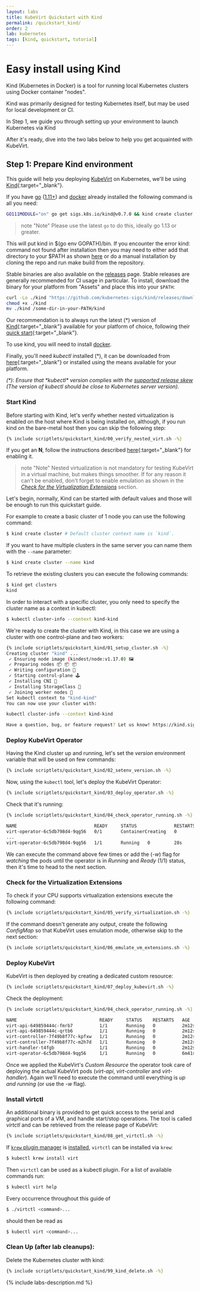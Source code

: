 ```yaml
---
layout: labs
title: KubeVirt Quickstart with Kind
permalink: /quickstart_kind/
order: 2
lab: kubernetes
tags: [kind, quickstart, tutorial]
---
```


# Easy install using Kind

Kind (Kubernetes in Docker) is a tool for running local Kubernetes clusters using Docker container "nodes".

Kind was primarily designed for testing Kubernetes itself, but may be used for local development or CI.

In Step 1, we guide you through setting up your environment to launch Kubernetes via Kind

After it's ready, dive into the two labs below to help you get
acquainted with KubeVirt.

## Step 1: Prepare Kind environment

This guide will help you deploying [KubeVirt](https://kubevirt.io) on
Kubernetes, we'll be using
[Kind](https://github.com/kubernetes-sigs/kind){:target="\_blank"}.

If you have [go](https://golang.org/) ([1.11+](https://golang.org/doc/devel/release.html#policy)) and [docker](https://www.docker.com/)
already installed the following command is all you need:

```bash
GO111MODULE="on" go get sigs.k8s.io/kind@v0.7.0 && kind create cluster
```

> note "Note"
> Please use the latest `go` to do this, ideally go 1.13 or greater.

This will put kind in $(go env GOPATH)/bin. If you encounter the error kind: command not found after installation then you may need to
either add that directory to your $PATH as shown [here](https://golang.org/doc/code.html#GOPATH) or do a manual installation by cloning
the repo and run make build from the repository.

Stable binaries are also available on the [releases](https://github.com/kubernetes-sigs/kind/releases) page. Stable releases are generally
recommended for CI usage in particular. To install, download the binary for your platform from "Assets" and place this into your `$PATH`:

```bash
curl -Lo ./kind "https://github.com/kubernetes-sigs/kind/releases/download/v0.7.0/kind-$(uname)-amd64"
chmod +x ./kind
mv ./kind /some-dir-in-your-PATH/kind
```

Our recommendation is to always run the latest (\*) version of
[Kind](https://github.com/kubernetes-sigs/kind){:target="\_blank"}
available for your platform of choice, following their
[quick start](https://kind.sigs.k8s.io/docs/user/quick-start/){:target="\_blank"}.

To use kind, you will need to install [docker](https://docs.docker.com/install/).

Finally, you'll need _kubectl_ installed (\*), it can be downloaded from [here](https://kubernetes.io/docs/tasks/tools/install-kubectl/#install-kubectl-binary-via-curl){:target="\_blank"} or installed using the means available for your platform.

_(*): Ensure that *kubectl\* version complies with the [supported release skew](https://github.com/kubernetes/community/blob/master/contributors/design-proposals/release/versioning.md#supported-releases-and-component-skew) (The version of kubectl should be close to Kubernetes server version)._

### Start Kind

Before starting with Kind, let's verify whether nested virtualization is enabled on the
host where Kind is being installed on, although, if you run kind on the bare-metal host then you can skip the following step:

```bash
{% include scriptlets/quickstart_kind/00_verify_nested_virt.sh -%}
```

If you get an **N**, follow the instructions described [here](https://docs.fedoraproject.org/en-US/quick-docs/using-nested-virtualization-in-kvm/index.html){:target="\_blank"} for enabling it.

> note "Note"
> Nested virtualization is not mandatory for testing KubeVirt in a virtual machine, but makes things smoother. If for any reason it can't be enabled,
> don't forget to enable emulation as shown in the _[Check for the Virtualization Extensions](#check-for-the-virtualization-extensions)_ section.

Let's begin, normally, Kind can be started with default values and those will be enough
to run this quickstart guide.

For example to create a basic cluster of 1 node you can use the following command:

```bash
$ kind create cluster # Default cluster context name is `kind`.
```

If you want to have multiple clusters in the same server you can name them with the `--name` parameter:

```bash
$ kind create cluster --name kind
```

To retrieve the existing clusters you can execute the following commands:

```bash
$ kind get clusters
kind
```

In order to interact with a specific cluster, you only need to specify the cluster name as a context in kubectl:

```bash
$ kubectl cluster-info --context kind-kind
```

We're ready to create the cluster with Kind, in this case we are using a cluster with one control-plane and two workers:

```bash
{% include scriptlets/quickstart_kind/01_setup_cluster.sh -%}
Creating cluster "kind" ...
 ✓ Ensuring node image (kindest/node:v1.17.0) 🖼
 ✓ Preparing nodes 📦 📦 📦
 ✓ Writing configuration 📜
 ✓ Starting control-plane 🕹️
 ✓ Installing CNI 🔌
 ✓ Installing StorageClass 💾
 ✓ Joining worker nodes 🚜
Set kubectl context to "kind-kind"
You can now use your cluster with:

kubectl cluster-info --context kind-kind

Have a question, bug, or feature request? Let us know! https://kind.sigs.k8s.io/#community 🙂
```

### Deploy KubeVirt Operator

Having the Kind cluster up and running, let's set the _version_ environment
variable that will be used on few commands:

```bash
{% include scriptlets/quickstart_kind/02_setenv_version.sh -%}
```

Now, using the `kubectl` tool, let's deploy the KubeVirt Operator:

```bash
{% include scriptlets/quickstart_kind/03_deploy_operator.sh -%}
```

Check that it's running:

```bash
{% include scriptlets/quickstart_kind/04_check_operator_running.sh -%}

NAME                             READY     STATUS              RESTARTS   AGE
virt-operator-6c5db798d4-9qg56   0/1       ContainerCreating   0          12s
...
virt-operator-6c5db798d4-9qg56   1/1       Running   0         28s
```

We can execute the command above few times or add the (_-w_) flag for _watching_
the pods until the operator is in _Running_ and _Ready_ (1/1) status, then it's time
to head to the next section.

### Check for the Virtualization Extensions

To check if your CPU supports virtualization extensions execute the
following command:

```bash
{% include scriptlets/quickstart_kind/05_verify_virtualization.sh -%}
```

If the command doesn't generate any output, create the following _ConfigMap_
so that KubeVirt uses emulation mode, otherwise skip to the next section:

```bash
{% include scriptlets/quickstart_kind/06_emulate_vm_extensions.sh -%}
```

### Deploy KubeVirt

KubeVirt is then deployed by creating a dedicated custom resource:

```bash
{% include scriptlets/quickstart_kind/07_deploy_kubevirt.sh -%}
```

Check the deployment:

```bash
{% include scriptlets/quickstart_kind/04_check_operator_running.sh -%}

NAME                               READY     STATUS    RESTARTS   AGE
virt-api-649859444c-fmrb7          1/1       Running   0          2m12s
virt-api-649859444c-qrtb6          1/1       Running   0          2m12s
virt-controller-7f49b8f77c-kpfxw   1/1       Running   0          2m12s
virt-controller-7f49b8f77c-m2h7d   1/1       Running   0          2m12s
virt-handler-t4fgb                 1/1       Running   0          2m12s
virt-operator-6c5db798d4-9qg56     1/1       Running   0          6m41s
```

Once we applied the KubeVirt's _Custom Resource_ the operator took care of deploying the
actual KubeVirt pods (_virt-api_, _virt-controller_ and _virt-handler_). Again
we'll need to execute the command until everything is _up and running_
(or use the _-w_ flag).

### Install virtctl

An additional binary is provided to get quick access to the serial and graphical ports of a VM, and handle start/stop operations.
The tool is called _virtctl_ and can be retrieved from the release page of KubeVirt:

```bash
{% include scriptlets/quickstart_kind/08_get_virtctl.sh -%}
```

If [`krew` plugin manager](https://krew.dev/) is [installed](https://github.com/kubernetes-sigs/krew/#installation), `virtctl` can be installed via `krew`:

```bash
$ kubectl krew install virt
```

Then `virtctl` can be used as a kubectl plugin. For a list of available commands run:

```bash
$ kubectl virt help
```

Every occurrence throughout this guide of

```bash
$ ./virtctl <command>...
```

should then be read as

```bash
$ kubectl virt <command>...
```

### Clean Up (after lab cleanups):

Delete the Kubernetes cluster with kind:

```bash
{% include scriptlets/quickstart_kind/99_kind_delete.sh -%}
```

{% include labs-description.md %}
